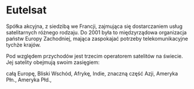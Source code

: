 # Eutelsat

Spółka akcyjna, z siedzibą we Francji, zajmująca się dostarczaniem usług satelitarnych różnego rodzaju. Do 2001 była to międzyrządowa organizacja państw Europy Zachodniej, mająca zaspokajać potrzeby telekomunikacyjne tychże krajów.

Pod względem przychodów jest trzecim operatorem satelitów na świecie. Jej satelity obejmują swoim zasięgiem:

całą Europę,
Bliski Wschód,
Afrykę,
Indie,
znaczną część Azji,
Ameryka Płn.,
Ameryka Płd.,


